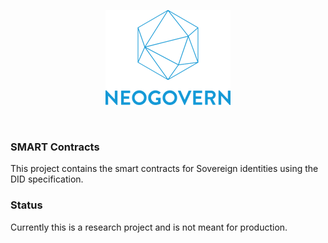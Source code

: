 <p align=center>
    <img src="./doc/img/neogovern.png" />
</p>
<br/>


### SMART Contracts

This project contains the smart contracts for Sovereign identities using the DID specification.

### Status

Currently this is a research project and is not meant for production.
